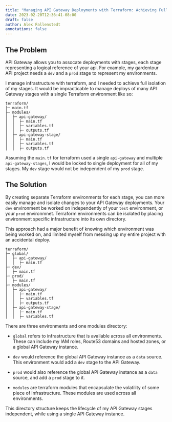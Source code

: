 ```yaml
---
title: "Managing API Gateway Deployments with Terraform: Achieving Full Stage Isolation"
date: 2023-02-20T12:36:41-08:00
draft: false
author: Alex Fallenstedt
annotations: false
---
```


## The Problem

API Gateway allows you to assocate deployments with stages, each stage representing a logical reference of your api. For example, my gardentour API project needs a `dev` and a `prod` stage to represent my environments. 

I manage infrastructure with terraform, and I needed to achieve full isolation of my stages. It would be impracticable to manage deploys of many API Gateway stages with a single Terraform environment like so: 

```
terraform/
├─ main.tf
├─ modules/
│  ├─ api-gateway/
│  │  ├─ main.tf
│  │  ├─ variables.tf
│  │  ├─ outputs.tf
│  ├─ api-gateway-stage/
│  │  ├─ main.tf
│  │  ├─ variables.tf
│  │  ├─ outputs.tf
```

Assuming the `main.tf` for terraform used a single `api-gateway` and multiple `api-gateway-stages`, I would be locked to single deployment for all of my stages. My `dev` stage would not be independent of my `prod` stage. 


## The Solution

By creating separate Terraform environments for each stage, you can more easily manage and isolate changes to your API Gateway deployments. Your `dev` environment be worked on independently of your `test` environment, or your `prod` environmnet. Terraform environments can be isolated by placing environment specific infrastructure into its own directory.

This approach had a major benefit of knowing which environment was being worked on, and limited myself from messing up my entire project with an accidental deploy.


```
terraform/
├─ global/
│  ├─ api-gateway/
│  │  ├─ main.tf
├─ dev/
│  ├─ main.tf
├─ prod/
│  ├─ main.tf
├─ modules/
│  ├─ api-gateway/
│  │  ├─ main.tf
│  │  ├─ variables.tf
│  │  ├─ outputs.tf
│  ├─ api-gateway-stage/
│  │  ├─ main.tf
│  │  ├─ variables.tf
```

There are three environments and one modules directory:

* `global` refers to infrastructure that is available across all environments. These can include my IAM roles, Route53 domains and hosted zones, or a global API Gateway instance. 

* `dev` would reference the global API Gateway instance as a `data` source. This environment would add a `dev` stage to the API Gateway. 

* `prod` would also reference the global API Gateway instance as a `data` source, and add a `prod` stage to it.

* `modules` are terraform modules that encapsulate the volatility of some piece of infrastructure. These modules are used across all environments.

This directory structure keeps the lifecycle of my API Gateway stages independent, while using a single API Gateway instance.
